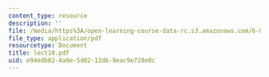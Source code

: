 ```yaml
---
content_type: resource
description: ''
file: /media/https%3A/open-learning-course-data-rc.s3.amazonaws.com/6-896-theory-of-parallel-hardware-sma-5511-spring-2004/e94edb024a9e5d0212d69eac9e728e0c_lect10.pdf
file_type: application/pdf
resourcetype: Document
title: lect10.pdf
uid: e94edb02-4a9e-5d02-12d6-9eac9e728e0c
---
```

